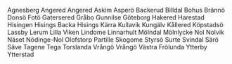 Agnesberg
Angered
Angered
Askim
Asperö
Backerud
Billdal
Bohus
Brännö
Donsö
Fotö
Gatersered
Gråbo
Gunnilse
Göteborg
Hakered
Harestad
Hisingen
Hisings Backa
Hisings Kärra
Kullavik
Kungälv
Kållered
Köpstadsö
Lassby
Lerum
Lilla Viken
Lindome
Linnarhult
Mölndal
Mölnlycke
Nol
Nolvik
Näset
Nödinge-Nol
Olofstorp
Partille
Skogome
Styrsö
Surte
Svindal
Särö
Säve
Tagene
Tega
Torslanda
Vrångö
Vrångö
Västra Frölunda
Ytterby
Ytterstad

